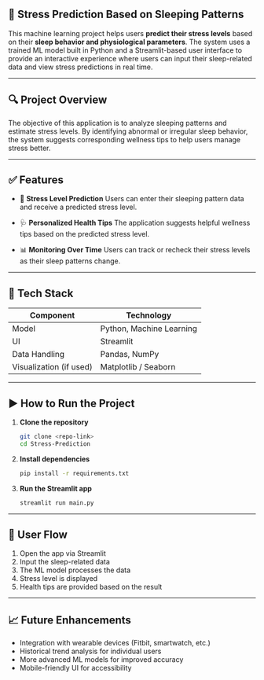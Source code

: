 ## 🧠 Stress Prediction Based on Sleeping Patterns

This machine learning project helps users **predict their stress levels** based on their **sleep behavior and physiological parameters**. The system uses a trained ML model built in Python and a Streamlit-based user interface to provide an interactive experience where users can input their sleep-related data and view stress predictions in real time.

---

## 🔍 Project Overview

The objective of this application is to analyze sleeping patterns and estimate stress levels. By identifying abnormal or irregular sleep behavior, the system suggests corresponding wellness tips to help users manage stress better.

---

## ✅ Features

* 🔢 **Stress Level Prediction**
  Users can enter their sleeping pattern data and receive a predicted stress level.

* 🩺 **Personalized Health Tips**
  The application suggests helpful wellness tips based on the predicted stress level.

* 📊 **Monitoring Over Time**
  Users can track or recheck their stress levels as their sleep patterns change.

---

## 🧠 Tech Stack

| Component               | Technology               |
| ----------------------- | ------------------------ |
| Model                   | Python, Machine Learning |
| UI                      | Streamlit                |
| Data Handling           | Pandas, NumPy            |
| Visualization (if used) | Matplotlib / Seaborn     |

---

## ▶️ How to Run the Project

1. **Clone the repository**

   ```bash
   git clone <repo-link>
   cd Stress-Prediction
   ```

2. **Install dependencies**

   ```bash
   pip install -r requirements.txt
   ```

3. **Run the Streamlit app**

   ```bash
   streamlit run main.py
   ```

---

## 🧭 User Flow

1. Open the app via Streamlit
2. Input the sleep-related data
3. The ML model processes the data
4. Stress level is displayed
5. Health tips are provided based on the result

---

## 📈 Future Enhancements

* Integration with wearable devices (Fitbit, smartwatch, etc.)
* Historical trend analysis for individual users
* More advanced ML models for improved accuracy
* Mobile-friendly UI for accessibility
